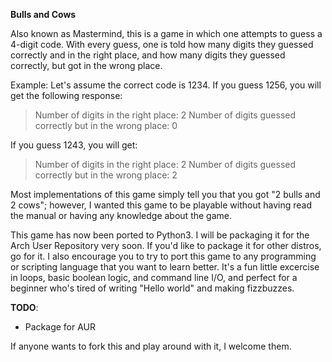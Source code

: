 **Bulls and Cows** 

Also known as Mastermind, this is a game in which one attempts to guess a 4-digit code.  With every guess, one is told  how many digits they guessed correctly and in the right place, and how many digits they guessed correctly, but got in the wrong place.  

Example:  Let's assume the correct code is 1234.  If you guess 1256, you will get the following response:

> Number of digits in the right place: 2
> Number of digits guessed correctly but in the wrong place: 0

If you guess 1243, you will get:

> Number of digits in the right place: 2
> Number of digits guessed correctly but in the wrong place: 2

Most implementations of this game simply tell you that you got "2 bulls and 2 cows"; however, I wanted this game to be playable without having read the manual or having any knowledge about the game.

This game has now been ported to Python3.  I will be packaging it for the Arch User Repository very soon.  If you'd like to package it for other distros, go for it.  I also encourage you to try to port this game to any programming or scripting language that you want to learn better.  It's a fun little excercise in loops, basic boolean logic, and command line I/O, and perfect for a beginner who's tired of writing "Hello world" and making fizzbuzzes.  

**TODO**:
* Package for AUR


If anyone wants to fork this and play around with it, I welcome them.  
